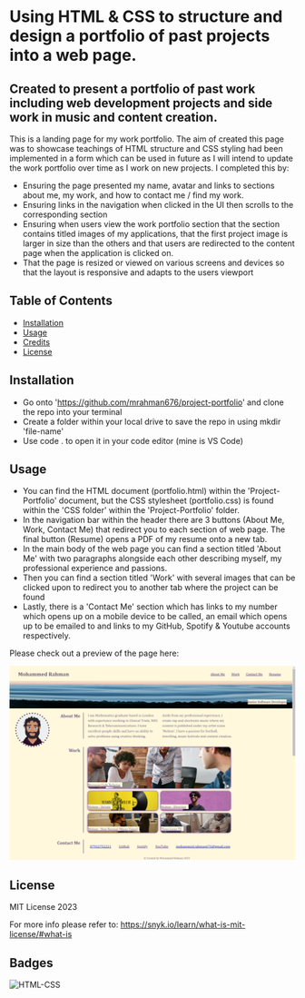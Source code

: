 
# Using HTML & CSS to structure and design a portfolio of past projects into a web page.

## Created to present a portfolio of past work including web development projects and side work in music and content creation.

This is a landing page for my work portfolio. The aim of created this page was to showcase teachings of HTML structure and CSS styling had been implemented in a form which can be used in future as I will intend to update the work portfolio over time as I work on new projects. I completed this by:

* Ensuring the page presented my name, avatar and links to sections about me, my work, and how to contact me / find my work.
* Ensuring links in the navigation when clicked in the UI then scrolls to the corresponding section
* Ensuring when users view the work portfolio section that the section contains titled images of my applications, that the first project image is larger in size than the others and that users are redirected to the content page when the application is clicked on.
* That the page is resized or viewed on various screens and devices so that the layout is responsive and adapts to the users viewport

## Table of Contents


* [Installation](#installation)
* [Usage](#usage)
* [Credits](#credits)
* [License](#license)

## Installation

* Go onto 'https://github.com/mrahman676/project-portfolio' and clone the repo into your terminal
* Create a folder within your local drive to save the repo in using mkdir 'file-name'
* Use code . to open it in your code editor (mine is VS Code)

## Usage 

* You can find the HTML document (portfolio.html) within the 'Project-Portfolio' document, but the CSS stylesheet (portfolio.css) is found within the 'CSS folder' within the 'Project-Portfolio' folder.
* In the navigation bar within the header there are 3 buttons (About Me, Work, Contact Me) that redirect you to each section of web page. The final button (Resume) opens a PDF of my resume onto a new tab.
* In the main body of the web page you can find a section titled 'About Me' with two paragraphs alongside each other describing myself, my professional experience and passions. 
* Then you can find a section titled 'Work' with several images that can be clicked upon to redirect you to another tab where the project can be found
* Lastly, there is a 'Contact Me' section which has links to my number which opens up on a mobile device to be called, an email which opens up to be emailed to and links to my GitHub, Spotify & Youtube accounts respectively.

Please check out a preview of the page here:

![Project Portfolio Screenshot](css/images/Portfolio-Screenshot.png)

## License

MIT License 2023

For more info please refer to: https://snyk.io/learn/what-is-mit-license/#what-is

## Badges

![HTML-CSS](https://img.shields.io/badge/HTML-CSS-blue
)